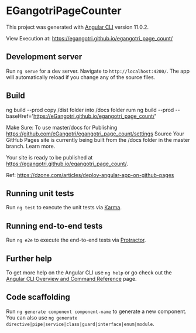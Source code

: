 # EGangotriPageCounter

This project was generated with [Angular CLI](https://github.com/angular/angular-cli) version 11.0.2.

View Execution at:
 https://egangotri.github.io/egangotri_page_count/


## Development server

Run `ng serve` for a dev server. Navigate to `http://localhost:4200/`. The app will automatically reload if you change any of the source files.


## Build

ng build --prod
copy /dist folder into /docs folder
rum 
ng build --prod --baseHref='https://eGangotri.github.io/egangotri_page_count/'


Make Sure:
To use master/docs  for Publishing 
https://github.com/eGangotri/egangotri_page_count/settings
Source
Your GitHub Pages site is currently being built from the /docs folder in the master branch. Learn more.

>>
Your site is ready to be published at https://egangotri.github.io/egangotri_page_count/.


Ref:
https://dzone.com/articles/deploy-angular-app-on-github-pages

## Running unit tests

Run `ng test` to execute the unit tests via [Karma](https://karma-runner.github.io).

## Running end-to-end tests

Run `ng e2e` to execute the end-to-end tests via [Protractor](http://www.protractortest.org/).

## Further help

To get more help on the Angular CLI use `ng help` or go check out the [Angular CLI Overview and Command Reference](https://angular.io/cli) page.

## Code scaffolding

Run `ng generate component component-name` to generate a new component. You can also use `ng generate directive|pipe|service|class|guard|interface|enum|module`.
